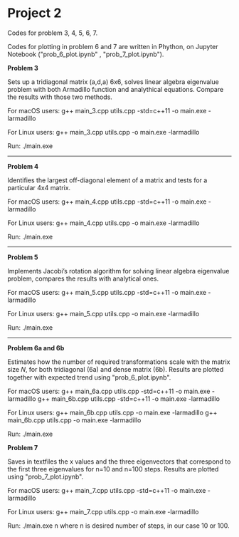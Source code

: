 # Project 2

Codes for problem 3, 4, 5, 6, 7. 

Codes for plotting in problem 6 and 7 are written in Phython, on Jupyter Notebook ("prob_6_plot.ipynb" , "prob_7_plot.ipynb"). 

__Problem 3__

Sets up a tridiagonal matrix (a,d,a) 6x6, solves linear algebra eigenvalue problem with both Armadillo function and analythical equations. Compare the results with those two methods. 

For macOS users: 
g++ main_3.cpp utils.cpp -std=c++11 -o main.exe -larmadillo

For Linux users:
g++ main_3.cpp utils.cpp -o main.exe -larmadillo

Run: ./main.exe

----------------------------------------

__Problem 4__

Identifies the largest off-diagonal element of a matrix and tests for a particular 4x4 matrix. 

For macOS users: 
g++ main_4.cpp utils.cpp -std=c++11 -o main.exe -larmadillo

For Linux users:
g++ main_4.cpp utils.cpp -o main.exe -larmadillo

Run: ./main.exe

-----------------------------------------

__Problem 5__

Implements Jacobi’s rotation algorithm for solving  linear algebra eigenvalue problem, compares the results with analytical ones. 

For macOS users: 
g++ main_5.cpp utils.cpp -std=c++11 -o main.exe -larmadillo

For Linux users:
g++ main_5.cpp utils.cpp -o main.exe -larmadillo

Run: ./main.exe

-----------------------------------------

__Problem 6a and 6b__

Estimates how the number of required transformations scale with the matrix size 𝑁, for both tridiagonal (6a) and dense matrix  (6b).
Results are plotted together with expected trend using "prob_6_plot.ipynb".

For macOS users: 
g++ main_6a.cpp utils.cpp -std=c++11 -o main.exe -larmadillo
g++ main_6b.cpp utils.cpp -std=c++11 -o main.exe -larmadillo

For Linux users:
g++ main_6b.cpp utils.cpp -o main.exe -larmadillo
g++ main_6b.cpp utils.cpp -o main.exe -larmadillo

Run: ./main.exe

__Problem 7__

Saves in textfiles the x values and the three eigenvectors that correspond to the first three eigenvalues for n=10 and n=100 steps. 
Results are plotted using "prob_7_plot.ipynb".

For macOS users: 
g++ main_7.cpp utils.cpp -std=c++11 -o main.exe -larmadillo

For Linux users:
g++ main_7.cpp utils.cpp -o main.exe -larmadillo

Run: ./main.exe n
where n is desired number of steps, in our case 10 or 100.








